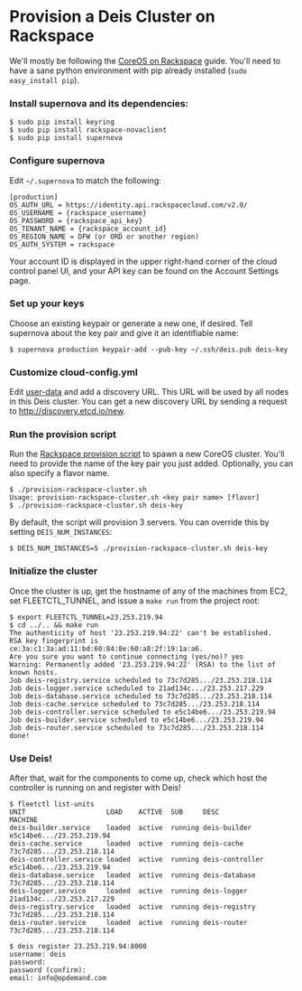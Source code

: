 # Provision a Deis Cluster on Rackspace

We'll mostly be following the [CoreOS on Rackspace](https://coreos.com/docs/running-coreos/cloud-providers/rackspace/) guide. You'll need to have a sane python environment with pip already installed (`sudo easy_install pip`).

### Install supernova and its dependencies:
```console
$ sudo pip install keyring
$ sudo pip install rackspace-novaclient
$ sudo pip install supernova
```

### Configure supernova
Edit `~/.supernova` to match the following:
```
[production]
OS_AUTH_URL = https://identity.api.rackspacecloud.com/v2.0/
OS_USERNAME = {rackspace_username}
OS_PASSWORD = {rackspace_api_key}
OS_TENANT_NAME = {rackspace_account_id}
OS_REGION_NAME = DFW (or ORD or another region)
OS_AUTH_SYSTEM = rackspace
```

Your account ID is displayed in the upper right-hand corner of the cloud control panel UI, and your API key can be found on the Account Settings page.

### Set up your keys
Choose an existing keypair or generate a new one, if desired. Tell supernova about the key pair and give it an identifiable name:

```console
$ supernova production keypair-add --pub-key ~/.ssh/deis.pub deis-key
```

### Customize cloud-config.yml
Edit [user-data](../coreos/user-data) and add a discovery URL. This URL will be used by all nodes in this Deis cluster. You can get a new discovery URL by sending a request to http://discovery.etcd.io/new.

### Run the provision script
Run the [Rackspace provision script](provision-rackspace-cluster.sh) to spawn a new CoreOS cluster.
You'll need to provide the name of the key pair you just added. Optionally, you can also specify a flavor name.
```console
$ ./provision-rackspace-cluster.sh
Usage: provision-rackspace-cluster.sh <key pair name> [flavor]
$ ./provision-rackspace-cluster.sh deis-key
```

By default, the script will provision 3 servers. You can override this by setting `DEIS_NUM_INSTANCES`:
```console
$ DEIS_NUM_INSTANCES=5 ./provision-rackspace-cluster.sh deis-key
```

### Initialize the cluster
Once the cluster is up, get the hostname of any of the machines from EC2, set
FLEETCTL_TUNNEL, and issue a `make run` from the project root:
```console
$ export FLEETCTL_TUNNEL=23.253.219.94
$ cd ../.. && make run
The authenticity of host '23.253.219.94:22' can't be established.
RSA key fingerprint is ce:3a:c1:3a:ad:11:bd:60:84:8e:60:a8:2f:19:1a:a6.
Are you sure you want to continue connecting (yes/no)? yes
Warning: Permanently added '23.253.219.94:22' (RSA) to the list of known hosts.
Job deis-registry.service scheduled to 73c7d285.../23.253.218.114
Job deis-logger.service scheduled to 21ad134c.../23.253.217.229
Job deis-database.service scheduled to 73c7d285.../23.253.218.114
Job deis-cache.service scheduled to 73c7d285.../23.253.218.114
Job deis-controller.service scheduled to e5c14be6.../23.253.219.94
Job deis-builder.service scheduled to e5c14be6.../23.253.219.94
Job deis-router.service scheduled to 73c7d285.../23.253.218.114
done!
```

### Use Deis!
After that, wait for the components to come up, check which host the controller is
running on and register with Deis!
```
$ fleetctl list-units
UNIT                    LOAD    ACTIVE  SUB     DESC            MACHINE
deis-builder.service    loaded  active  running deis-builder    e5c14be6.../23.253.219.94
deis-cache.service      loaded  active  running deis-cache      73c7d285.../23.253.218.114
deis-controller.service loaded  active  running deis-controller e5c14be6.../23.253.219.94
deis-database.service   loaded  active  running deis-database   73c7d285.../23.253.218.114
deis-logger.service     loaded  active  running deis-logger     21ad134c.../23.253.217.229
deis-registry.service   loaded  active  running deis-registry   73c7d285.../23.253.218.114
deis-router.service     loaded  active  running deis-router     73c7d285.../23.253.218.114

$ deis register 23.253.219.94:8000
username: deis
password:
password (confirm):
email: info@opdemand.com
```
